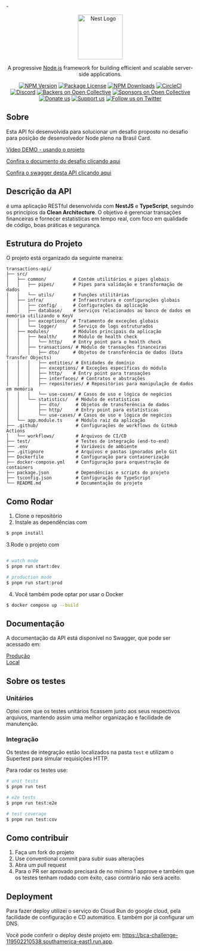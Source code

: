 -<p align="center">
<a href="http://nestjs.com/" target="blank"><img src="https://nestjs.com/img/logo-small.svg" width="120" alt="Nest Logo" /></a>

</p>

[circleci-image]: https://img.shields.io/circleci/build/github/nestjs/nest/master?token=abc123def456
[circleci-url]: https://circleci.com/gh/nestjs/nest

  <p align="center">A progressive <a href="http://nodejs.org" target="_blank">Node.js</a> framework for building efficient and scalable server-side applications.</p>
    <p align="center">
<a href="https://www.npmjs.com/~nestjscore" target="_blank"><img src="https://img.shields.io/npm/v/@nestjs/core.svg" alt="NPM Version" /></a>
<a href="https://www.npmjs.com/~nestjscore" target="_blank"><img src="https://img.shields.io/npm/l/@nestjs/core.svg" alt="Package License" /></a>
<a href="https://www.npmjs.com/~nestjscore" target="_blank"><img src="https://img.shields.io/npm/dm/@nestjs/common.svg" alt="NPM Downloads" /></a>
<a href="https://circleci.com/gh/nestjs/nest" target="_blank"><img src="https://img.shields.io/circleci/build/github/nestjs/nest/master" alt="CircleCI" /></a>
<a href="https://discord.gg/G7Qnnhy" target="_blank"><img src="https://img.shields.io/badge/discord-online-brightgreen.svg" alt="Discord"/></a>
<a href="https://opencollective.com/nest#backer" target="_blank"><img src="https://opencollective.com/nest/backers/badge.svg" alt="Backers on Open Collective" /></a>
<a href="https://opencollective.com/nest#sponsor" target="_blank"><img src="https://opencollective.com/nest/sponsors/badge.svg" alt="Sponsors on Open Collective" /></a>
  <a href="https://paypal.me/kamilmysliwiec" target="_blank"><img src="https://img.shields.io/badge/Donate-PayPal-ff3f59.svg" alt="Donate us"/></a>
    <a href="https://opencollective.com/nest#sponsor"  target="_blank"><img src="https://img.shields.io/badge/Support%20us-Open%20Collective-41B883.svg" alt="Support us"></a>
  <a href="https://twitter.com/nestframework" target="_blank"><img src="https://img.shields.io/twitter/follow/nestframework.svg?style=social&label=Follow" alt="Follow us on Twitter"></a>
</p>
  <!--[![Backers on Open Collective](https://opencollective.com/nest/backers/badge.svg)](https://opencollective.com/nest#backer)
  [![Sponsors on Open Collective](https://opencollective.com/nest/sponsors/badge.svg)](https://opencollective.com/nest#sponsor)-->

## Sobre

Esta API foi desenvolvida para solucionar um desafio proposto no desafio para posição de desenvolvedor Node pleno na Brasil Card.

[Vídeo DEMO - usando o projeto](https://drive.google.com/file/d/1vZ5J6bJs5NOgvT96roCfiumCnRFXgev8/view?usp=sharing)

[Confira o documento do desafio clicando aqui](https://drive.google.com/file/d/1scBgrBC8JnJmLqWwTcaWviWdHQnXy9eV/view?usp=sharing)

[Confira o swagger desta API clicando aqui](https://bca-challenge-119502210538.southamerica-east1.run.app/api)

## Descrição da API

é uma aplicação RESTful desenvolvida com **NestJS** e **TypeScript**, seguindo os princípios da **Clean Architecture**. O objetivo é gerenciar transações financeiras e fornecer estatísticas em tempo real, com foco em qualidade de código, boas práticas e segurança.

## Estrutura do Projeto

O projeto está organizado da seguinte maneira:

```
transactions-api/
├── src/
│   ├── common/          # Contém utilitários e pipes globais
│   │   ├── pipes/       # Pipes para validação e transformação de dados
│   │   └── utils/       # Funções utilitárias
│   ├── infra/           # Infraestrutura e configurações globais
│   │   ├── config/      # Configurações da aplicação
│   │   ├── database/    # Serviços relacionados ao banco de dados em memória utilizando o KeyV
│   │   ├── exceptions/  # Tratamento de exceções globais
│   │   └── logger/      # Serviço de logs estruturados
│   ├── modules/         # Módulos principais da aplicação
│   │   ├── health/      # Módulo de health check
│   │   │   └── http/    # Entry point para o health check
│   │   ├── transactions/ # Módulo de transações financeiras
│   │   │   ├── dto/     # Objetos de transferência de dados (Data Transfer Objects)
│   │   │   ├── entities/ # Entidades de domínio
│   │   │   ├── exceptions/ # Exceções específicas do módulo
│   │   │   ├── http/    # Entry point para transações
│   │   │   ├── interfaces/ # Contratos e abstrações
│   │   │   ├── repositories/ # Repositórios para manipulação de dados em memória
│   │   │   └── use-cases/ # Casos de uso e lógica de negócios
│   │   └── statistics/   # Módulo de estatísticas
│   │       ├── dto/      # Objetos de transferência de dados
│   │       ├── http/     # Entry point para estatísticas
│   │       └── use-cases/ # Casos de uso e lógica de negócios
│   └── app.module.ts     # Módulo raiz da aplicação
├── .github/              # Configurações de workflows do GitHub Actions
│   └── workflows/        # Arquivos de CI/CD
├── test/                 # Testes de integração (end-to-end)
├── .env                  # Variáveis de ambiente
├── .gitignore            # Arquivos e pastas ignorados pelo Git
├── Dockerfile            # Configuração para containerização
├── docker-compose.yml    # Configuração para orquestração de containers
├── package.json          # Dependências e scripts do projeto
├── tsconfig.json         # Configuração do TypeScript
└── README.md             # Documentação do projeto
```

## Como Rodar

1. Clone o repositório
2. Instale as dependências com

```bash
$ pnpm install
```

3.Rode o projeto com

```bash

# watch mode
$ pnpm run start:dev

# production mode
$ pnpm run start:prod
```

4. Você também pode optar por usar o Docker

```bash
$ docker compose up --build
```

## Documentação

A documentação da API está disponível no Swagger, que pode ser acessado em:

[Produção](https://bca-challenge-119502210538.southamerica-east1.run.app/api) <br/>
[Local](http://localhost:3000/api)

## Sobre os testes

### Unitários

Optei com que os testes unitários ficassem junto aos seus respectivos arquivos, mantendo assim uma melhor organização e facilidade de manutenção.

### Integração

Os testes de integração estão localizados na pasta `test` e utilizam o Supertest para simular requisições HTTP.

Para rodar os testes use:

```bash
# unit tests
$ pnpm run test

# e2e tests
$ pnpm run test:e2e

# test coverage
$ pnpm run test:cov
```

## Como contribuir

1. Faça um fork do projeto
2. Use conventional commit para subir suas alterações
3. Abra um pull request
4. Para o PR ser aprovado precisará de no mínimo 1 approve e também que os testes tenham rodado com êxito, caso contrário não será aceito.

## Deployment

Para fazer deploy utilizei o serviço do Cloud Run do google cloud, pela facilidade de configuração e CD automático. E também por já configurar um DNS.

Você pode conferir o deploy deste projeto em: https://bca-challenge-119502210538.southamerica-east1.run.app.
